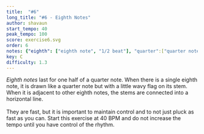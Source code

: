 ```yaml
---
title:  "#6"
long_title: "#6 - Eighth Notes"
author: shavaun
start_tempo: 40
peak_tempo: 100
score: exercise6.svg
order: 6
notes: {"eighth": ["eighth note", "1/2 beat"], "quarter":["quarter note","1 beat"]}
key: C
difficulty: 1.3
---
```


*Eighth notes* last for one half of a quarter note. When there is a single eighth note, it is drawn like a quarter note but with a little wavy flag on its stem. When it is adjacent to other eighth notes, the stems are connected into a horizontal line.<br><br>They are fast, but it is important to maintain control and to not just pluck as fast as you can. Start this exercise at 40 BPM and do not increase the tempo until you have control of the rhythm.